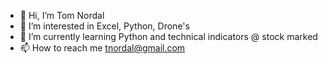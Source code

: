 - 👋 Hi, I’m Tom Nordal
- 👀 I’m interested in Excel, Python, Drone's
- 🌱 I’m currently learning Python and technical indicators @ stock marked
- 📫 How to reach me tnordal@gmail.com

<!---
tnordal/tnordal is a ✨ special ✨ repository because its `README.md` (this file) appears on your GitHub profile.
You can click the Preview link to take a look at your changes.
--->
